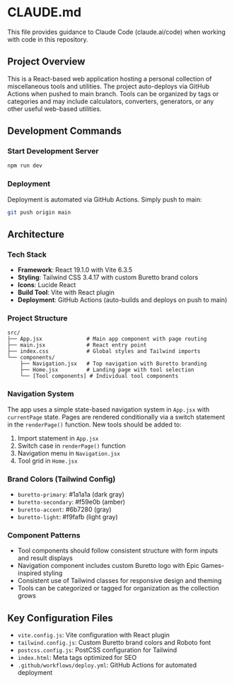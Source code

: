 # CLAUDE.md

This file provides guidance to Claude Code (claude.ai/code) when working with code in this repository.

## Project Overview
This is a React-based web application hosting a personal collection of miscellaneous tools and utilities. The project auto-deploys via GitHub Actions when pushed to main branch. Tools can be organized by tags or categories and may include calculators, converters, generators, or any other useful web-based utilities.

## Development Commands

### Start Development Server
```bash
npm run dev
```

### Deployment
Deployment is automated via GitHub Actions. Simply push to main:
```bash
git push origin main
```

## Architecture

### Tech Stack
- **Framework**: React 19.1.0 with Vite 6.3.5
- **Styling**: Tailwind CSS 3.4.17 with custom Buretto brand colors
- **Icons**: Lucide React
- **Build Tool**: Vite with React plugin
- **Deployment**: GitHub Actions (auto-builds and deploys on push to main)

### Project Structure
```
src/
├── App.jsx              # Main app component with page routing
├── main.jsx             # React entry point
├── index.css            # Global styles and Tailwind imports
└── components/
    ├── Navigation.jsx   # Top navigation with Buretto branding
    ├── Home.jsx         # Landing page with tool selection
    └── [Tool components] # Individual tool components
```

### Navigation System
The app uses a simple state-based navigation system in `App.jsx` with `currentPage` state. Pages are rendered conditionally via a switch statement in the `renderPage()` function. New tools should be added to:
1. Import statement in `App.jsx`
2. Switch case in `renderPage()` function
3. Navigation menu in `Navigation.jsx`
4. Tool grid in `Home.jsx`

### Brand Colors (Tailwind Config)
- `buretto-primary`: #1a1a1a (dark gray)
- `buretto-secondary`: #f59e0b (amber)
- `buretto-accent`: #6b7280 (gray)
- `buretto-light`: #f9fafb (light gray)

### Component Patterns
- Tool components should follow consistent structure with form inputs and result displays
- Navigation component includes custom Buretto logo with Epic Games-inspired styling
- Consistent use of Tailwind classes for responsive design and theming
- Tools can be categorized or tagged for organization as the collection grows

## Key Configuration Files
- `vite.config.js`: Vite configuration with React plugin
- `tailwind.config.js`: Custom Buretto brand colors and Roboto font
- `postcss.config.js`: PostCSS configuration for Tailwind
- `index.html`: Meta tags optimized for SEO
- `.github/workflows/deploy.yml`: GitHub Actions for automated deployment